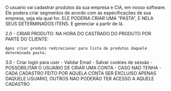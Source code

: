 O usuario vai cadastrar produtos da sua empresa e CIA, em nosso software.
    Ele podera criar segmentos de acordo com as especificações de sua empresa, seja ela qual for.
    ELE PODERIA CRIAR UMA "PASTA", E NELA SEUS DETERMINADOS ITENS. E gerenciar a partir de lá.


    
2.0 - CRIAR PRODUTO:
    NA HORA DO CASTRADO DO PRODUTO POR PARTE DO CLIENTE:

    Apos criar produto redirecionar para lista de produtos daquele determinada pasta:


3.0 - Criar login para user
    - Validar Email
    - Salvar cookies de sessão
    - POSSOBILITAR O USUARIO DE CRIAR UMA CONTA - CASO NAO TENHA
    - CADA CADASTRO FEITO POR AQUELA CONTA SER EXCLUISO APENAS DAQUELE USUARIO, OUTROS NAO PODERÃO TER ACESSO A AQUELE CADASTRO
    
    
 





